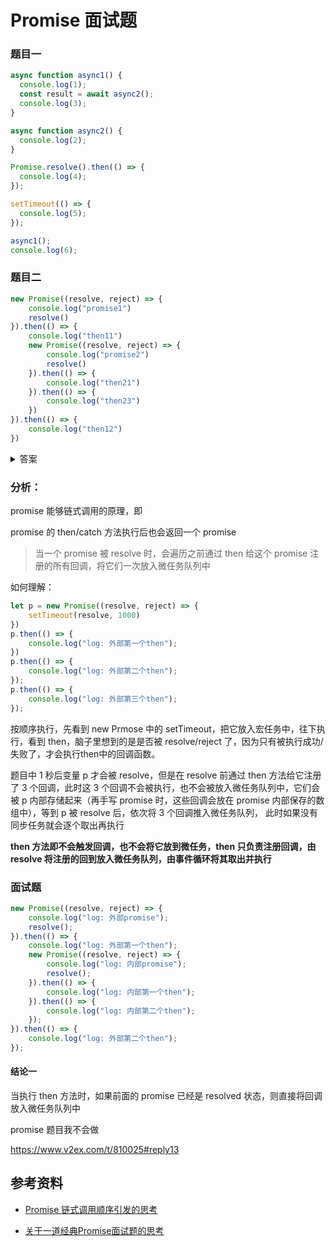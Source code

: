 # Promise 面试题



### 题目一

```javascript
async function async1() {
  console.log(1);
  const result = await async2();
  console.log(3);
}

async function async2() {
  console.log(2);
}

Promise.resolve().then(() => {
  console.log(4);
});

setTimeout(() => {
  console.log(5);
});

async1();
console.log(6);

```





### 题目二

```javascript
new Promise((resolve, reject) => {
    console.log("promise1")
    resolve()
}).then(() => {
    console.log("then11")
    new Promise((resolve, reject) => {
        console.log("promise2")
        resolve()
    }).then(() => {
        console.log("then21")
    }).then(() => {
        console.log("then23")
    })
}).then(() => {
    console.log("then12")
})
```

<details>
    <summary>答案</summary>
    promise1、then11、promise2、then21、then12
</details>

### 分析：

promise 能够链式调用的原理，即

promise 的 then/catch 方法执行后也会返回一个 promise



> 当一个 promise 被 resolve 时，会遍历之前通过 then 给这个 promise 注册的所有回调，将它们一次放入微任务队列中

如何理解：

```javascript
let p = new Promise((resolve, reject) => {
    setTimeout(resolve, 1000)
})
p.then(() => {
    console.log("log: 外部第一个then");
})
p.then(() => {
  	console.log("log: 外部第二个then");
});
p.then(() => {
  	console.log("log: 外部第三个then");
});
```

按顺序执行，先看到 new Prmose 中的 setTimeout，把它放入宏任务中，往下执行，看到 then，脑子里想到的是是否被 resolve/reject 了，因为只有被执行成功/失败了，才会执行then中的回调函数。

题目中 1 秒后变量 p 才会被 resolve，但是在 resolve 前通过 then 方法给它注册了 3 个回调，此时这 3 个回调不会被执行，也不会被放入微任务队列中，它们会被 p 内部存储起来（再手写 promise 时，这些回调会放在 promise 内部保存的数组中），等到 p 被 resolve 后，依次将 3 个回调推入微任务队列， 此时如果没有同步任务就会逐个取出再执行



**then 方法即不会触发回调，也不会将它放到微任务，then 只负责注册回调，由 resolve 将注册的回到放入微任务队列，由事件循环将其取出并执行**





### 面试题

```javascript
new Promise((resolve, reject) => {
    console.log("log: 外部promise");
    resolve();
}).then(() => {
    console.log("log: 外部第一个then");
    new Promise((resolve, reject) => {
        console.log("log: 内部promise");
        resolve();
    }).then(() => {
        console.log("log: 内部第一个then");
    }).then(() => {
        console.log("log: 内部第二个then");
    });
}).then(() => {
    console.log("log: 外部第二个then");
});
```

#### 结论一

当执行 then 方法时，如果前面的 promise 已经是 resolved 状态，则直接将回调放入微任务队列中





promise 题目我不会做

https://www.v2ex.com/t/810025#reply13





## 参考资料

- [Promise 链式调用顺序引发的思考](https://juejin.cn/post/6844903972008886279)

- [关于一道经典Promise面试题的思考](https://juejin.cn/post/6978001532717367304)